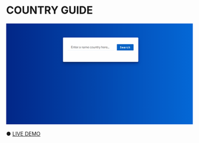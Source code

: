 # COUNTRY GUIDE 

<img src="./animation.gif">

● <a href='https://andersonbones.github.io/Country-guide/'>LIVE DEMO</a>
